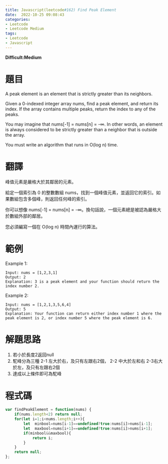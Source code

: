 ```yaml
---
title: Javascript(leetcode#162) Find Peak Element
date:  2022-10-25 09:08:43
categories: 
- Leetcode 
- Leetcode Medium 
tags:
- Leetcode
- Javascript
---
```


**Difficult:Medium**


# 題目
A peak element is an element that is strictly greater than its neighbors.

Given a 0-indexed integer array nums, find a peak element, and return its index. If the array contains multiple peaks, return the index to any of the peaks.

You may imagine that nums[-1] = nums[n] = -∞. In other words, an element is always considered to be strictly greater than a neighbor that is outside the array.

You must write an algorithm that runs in O(log n) time.

<!--more-->

# 翻譯
峰值元素是嚴格大於其鄰居的元素。

給定一個索引為 0 的整數數組 nums，找到一個峰值元素，並返回它的索引。如果數組包含多個峰，則返回任何峰的索引。

你可以想像 nums[-1] = nums[n] = -∞。換句話說，一個元素總是被認為嚴格大於數組外部的鄰居。

您必須編寫一個在 O(log n) 時間內運行的算法。
# 範例

Example 1:
```
Input: nums = [1,2,3,1]
Output: 2
Explanation: 3 is a peak element and your function should return the index number 2.
```


Example 2:
```
Input: nums = [1,2,1,3,5,6,4]
Output: 5
Explanation: Your function can return either index number 1 where the peak element is 2, or index number 5 where the peak element is 6.
```






# 解題思路
1. 若小於長度2返回null
2. 駝峰分為三種
    2-1 左大於右，及只有左跟右2個，
    2-2 中大於左和右
    2-3右大於左，及只有左跟右2個
3. 達成以上條件即可為駝峰

# 程式碼

```javascript
var findPeakElement = function(nums) {
    if(nums.length<2) return null;
    for(let i=1;i<nums.length;i++){
        let  minbool=nums[i-1]==undefined?true:nums[i]>nums[i-1];
        let  maxbool=nums[i+1]==undefined?true:nums[i]>nums[i+1];
        if(minbool&&maxbool){
            return i;
        }
    }
    return null;
};
```